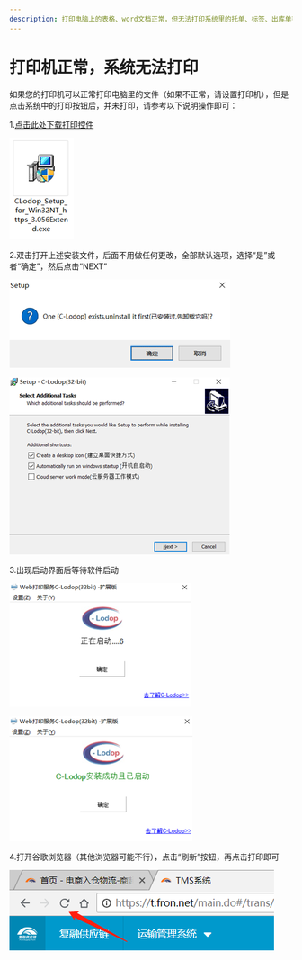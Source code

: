 ```yaml
---
description: 打印电脑上的表格、word文档正常，但无法打印系统里的托单、标签、出库单等。
---
```


# 打印机正常，系统无法打印

如果您的打印机可以正常打印电脑里的文件（如果不正常，请设置打印机），但是点击系统中的打印按钮后，并未打印，请参考以下说明操作即可：

1.[点击此处下载打印控件](https://www.fron.net/print/install_lodop32.exe)

![](../.gitbook/assets/image%20%281%29.png)

2.双击打开上述安装文件，后面不用做任何更改，全部默认选项，选择“是”或者“确定”，然后点击“NEXT”

![](../.gitbook/assets/image%20%284%29.png)

![](../.gitbook/assets/image%20%282%29.png)

3.出现启动界面后等待软件启动

![](../.gitbook/assets/image%20%285%29.png)

![](../.gitbook/assets/image%20%283%29.png)

4.打开谷歌浏览器（其他浏览器可能不行），点击“刷新”按钮，再点击打印即可

![](../.gitbook/assets/image%20%286%29.png)

